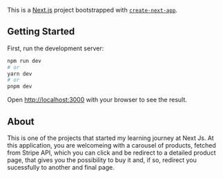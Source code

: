 This is a [Next.js](https://nextjs.org/) project bootstrapped with [`create-next-app`](https://github.com/vercel/next.js/tree/canary/packages/create-next-app).

## Getting Started

First, run the development server:

```bash
npm run dev
# or
yarn dev
# or
pnpm dev
```

Open [http://localhost:3000](http://localhost:3000) with your browser to see the result.

## About

This is one of the projects that started my learning journey at Next Js. At this application, you are welcomeing with a carousel of products, fetched from Stripe API, which you can click and be redirect to a detailed product page, that gives you the possibility to buy it and, if so, redirect you sucessfully to another and final page.
